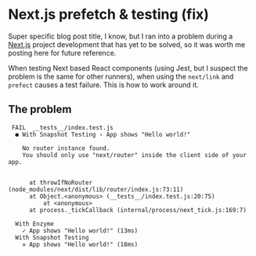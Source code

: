 # Next.js prefetch & testing (fix)

Super specific blog post title, I know, but I ran into a problem during a [Next.js](https://github.com/zeit/next.js) project development that has yet to be solved, so it was worth me posting here for future reference.

When testing Next based React components (using Jest, but I suspect the problem is the same for other runners), when using the `next/link` and `prefect` causes a test failure. This is how to work around it.

<!--more-->

## The problem

```text
 FAIL  __tests__/index.test.js
  ● With Snapshot Testing › App shows "Hello world!"

    No router instance found.
    You should only use "next/router" inside the client side of your app.


      at throwIfNoRouter (node_modules/next/dist/lib/router/index.js:73:11)
      at Object.<anonymous> (__tests__/index.test.js:20:75)
          at <anonymous>
      at process._tickCallback (internal/process/next_tick.js:169:7)

  With Enzyme
    ✓ App shows "Hello world!" (13ms)
  With Snapshot Testing
    ✕ App shows "Hello world!" (18ms)
```
